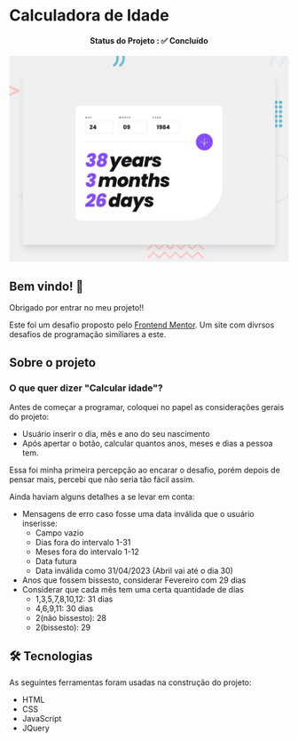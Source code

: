 # Calculadora de Idade

<h4 align="center"> 
  Status do Projeto : ✅ Concluído
</h4>

![Design preview for the Age calculator app coding challenge](./design/desktop-preview.jpg)

## Bem vindo! 👋

Obrigado por entrar no meu projeto!! 

Este foi um desafio proposto pelo [Frontend Mentor](https://www.frontendmentor.io). Um site com divrsos desafios de programação similiares a este.

## Sobre o projeto

### O que quer dizer "Calcular idade"?

Antes de começar a programar, coloquei no papel as considerações gerais do projeto:
- Usuário inserir o dia, mês e ano do seu nascimento
- Após apertar o botão, calcular quantos anos, meses e dias a pessoa tem.

Essa foi minha primeira percepção ao encarar o desafio, porém depois de pensar mais, percebi que não seria tão fácil assim.

Ainda haviam alguns detalhes a se levar em conta:
- Mensagens de erro caso fosse uma data inválida que o usuário inserisse:
  - Campo vazio
  - Dias fora do intervalo 1-31
  - Meses fora do intervalo 1-12
  - Data futura
  - Data inválida como 31/04/2023 (Abril vai até o dia 30)    
- Anos que fossem bissesto, considerar Fevereiro com 29 dias
- Considerar que cada mês tem uma certa quantidade de dias
  - 1,3,5,7,8,10,12: 31 dias
  - 4,6,9,11: 30 dias
  - 2(não bissesto): 28
  - 2(bissesto): 29

## 🛠 Tecnologias

As seguintes ferramentas foram usadas na construção do projeto:

- HTML
- CSS
- JavaScript
- JQuery
